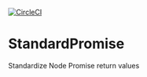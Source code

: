[![CircleCI](https://circleci.com/gh/unplgtc/StandardPromise.svg?style=svg)](https://circleci.com/gh/unplgtc/StandardPromise)

# StandardPromise

Standardize Node Promise return values

